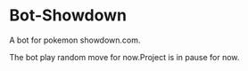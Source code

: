 # Bot-Showdown
A bot for pokemon showdown.com.

The bot play random move for now.Project is in pause for now.

